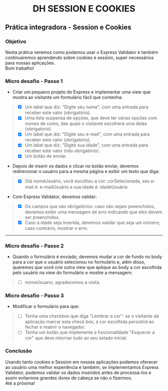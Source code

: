 <h1 align="center">DH SESSION E COOKIES </h1>


## Prática integradora - Session e Cookies 
### Objetivo 
<div>
Nesta prática veremos como podemos usar o Express Validator e também
continuaremos aprendendo sobre cookies e session, super necessários para nossas
aplicações.
<br>
Bom trabalho!
</div>

### Micro desafio - Passo 1 

- Criar um pequeno projeto do Express e implementar uma view que mostra ao visitante
um formulário fácil que contenha:
> - [X] Um label que diz: "Digite seu nome", com uma entrada para receber este valor
(obrigatório).
> - [X] Uma lista suspensa de opções, que deve ter várias opções com nomes de cores,
das quais o visitante escolherá uma delas (obrigatório).
> - [X] Um label que diz: "Digite seu e-mail", com uma entrada para receber este valor
(obrigatório).
> - [X] Um label que diz: "Digite sua idade", com uma entrada para receber este valor
(não obrigatório).
> - [X] Um botão de enviar.


- Depois de inserir os dados e clicar no botão enviar, devemos redirecionar o usuário para
a mesma página e exibir um texto que diga:
> - [X] Olá nomeUsuário, você escolheu a cor: corSelecionada, seu e-mail é:
e-mailUsuário e sua idade é: idadeUsuário.

- Com Express Validator, devemos validar:

> - [X] Os campos que são obrigatórios: caso não sejam preenchidos, devemos exibir
uma mensagem de erro indicando que eles devem ser preenchidos.
> - [X] Caso a idade seja inserida, devemos validar que seja um número; caso contrário,
mostrar o erro.

<hr>

### Micro desafio - Passo 2 

- Quando o formulário é enviado, devemos mudar a cor de fundo no body para a cor que o
usuário selecionou no formulário e, além disso, queremos que você crie outra view que
aplique ao body a cor escolhida pelo usuário na view do formulário e mostre a
mensagem:
> - [ ] nomeUsuario, agradecemos a visita.


### Micro desafio - Passo 3 

- Modificar o formulário para que:
> - [ ] Tenha uma checkbox que diga "Lembrar a cor": se o visitante da aplicação
marcar esta check box, a cor escolhida persistirá ao fechar e reabrir o navegador.
> - [ ] Tenha um botão que implemente a funcionalidade "Esquecer a cor" que deve
retornar tudo ao seu estado inicial.


### Conclusão 

<div>
Usando tanto cookies e Session em nossas aplicações podemos oferecer ao usuário uma
melhor experiência e também, se implementamos Express Validator, podemos validar os
dados inseridos antes de processá-los e assim evitarmos grandes dores de cabeça se não
o fizermos.
<br>
Até a próxima!
</div>
